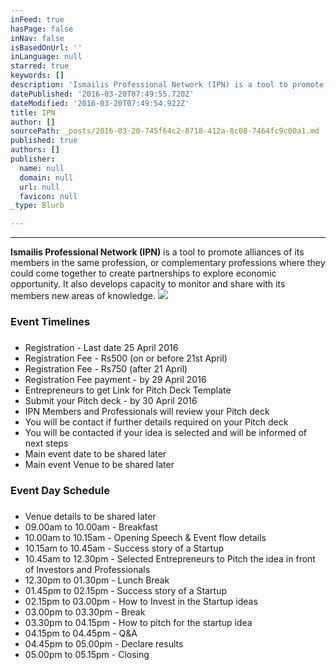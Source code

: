 ```yaml
---
inFeed: true
hasPage: false
inNav: false
isBasedOnUrl: ''
inLanguage: null
starred: true
keywords: []
description: 'Ismailis Professional Network (IPN) is a tool to promote alliances of its members in the same profession, or complementary professions where they could come together to create partnerships to explore economic opportunity. It also develops capacity to monitor and share with its members new areas of knowledge.'
datePublished: '2016-03-20T07:49:55.720Z'
dateModified: '2016-03-20T07:49:54.922Z'
title: IPN
author: []
sourcePath: _posts/2016-03-20-745f64c2-8718-412a-8c08-7464fc9c00a1.md
published: true
authors: []
publisher:
  name: null
  domain: null
  url: null
  favicon: null
_type: Blurb

---
```

****

**Ismailis Professional Network (IPN)** is a tool to promote alliances of its members in the same profession, or complementary professions where they could come together to create partnerships to explore economic opportunity. It also develops capacity to monitor and share with its members new areas of knowledge.
![](https://the-grid-user-content.s3-us-west-2.amazonaws.com/37c00002-caaf-460b-9e13-971c105b82eb.jpg)

### **Event Timelines**

### 

* Registration - Last date 25 April 2016
* Registration Fee - Rs500 (on or before 21st April)
* Registration Fee - Rs750 (after 21 April)
* Registration Fee payment - by 29 April 2016
* Entrepreneurs to get Link for Pitch Deck Template
* Submit your Pitch deck - by 30 April 2016
* IPN Members and Professionals will review your Pitch deck
* You will be contact if further details required on your Pitch deck
* You will be contacted if your idea is selected and will be informed of next steps
* Main event date to be shared later
* Main event Venue to be shared later

### **Event Day Schedule**

### 

* Venue details to be shared later
* 09.00am to 10.00am - Breakfast
* 10.00am to 10.15am - Opening Speech & Event flow details
* 10.15am to 10.45am - Success story of a Startup
* 10.45am to 12.30pm - Selected Entrepreneurs to Pitch the idea in front of Investors and Professionals
* 12.30pm to 01.30pm - Lunch Break
* 01.45pm to 02.15pm - Success story of a Startup
* 02.15pm to 03.00pm - How to Invest in the Startup ideas
* 03.00pm to 03.30pm - Break
* 03.30pm to 04.15pm - How to pitch for the startup idea
* 04.15pm to 04.45pm - Q&A
* 04.45pm to 05.00pm - Declare results
* 05.00pm to 05.15pm - Closing